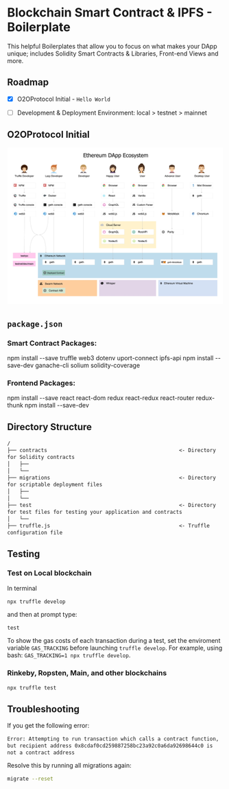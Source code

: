 # Blockchain Smart Contract & IPFS - Boilerplate
This helpful Boilerplates that allow you to focus on what makes your DApp unique; includes Solidity Smart Contracts &amp; Libraries, Front-end Views and more.


## Roadmap
- [x] O2OProtocol Initial - `Hello World`
- [ ] Development & Deployment Environment: local > testnet > mainnet


## O2OProtocol Initial

![Ethereum DApp Ecosystem](public/images/ethereum.jpg)

## `package.json`

### Smart Contract Packages:
npm install --save truffle web3 dotenv uport-connect ipfs-api
npm install --save-dev ganache-cli solium solidity-coverage

### Frontend Packages:
npm install --save react react-dom redux react-redux react-router redux-thunk
npm install --save-dev

## Directory Structure

```
/
├── contracts                                           <- Directory for Solidity contracts 
│   ├── 
│   └── 
├── migrations                                          <- Directory for scriptable deployment files 
│   ├── 
│   └── 
├── test                                                <- Directory for test files for testing your application and contracts
│   └── 
├── truffle.js                                          <- Truffle configuration file
```

## Testing

### Test on Local blockchain

In terminal
```
npx truffle develop
```
and then at prompt type:
```
test
```

To show the gas costs of each transaction during a test, set the enviroment variable `GAS_TRACKING` before launching `truffle develop`. For example, using bash: `GAS_TRACKING=1 npx truffle develop`.

### Rinkeby, Ropsten, Main, and other blockchains
```
npx truffle test
```

## Troubleshooting

If you get the following error:

```
Error: Attempting to run transaction which calls a contract function, but recipient address 0x8cdaf0cd259887258bc23a92c0a6da92698644c0 is not a contract address
```

Resolve this by running all migrations again:

```sh
migrate --reset
```